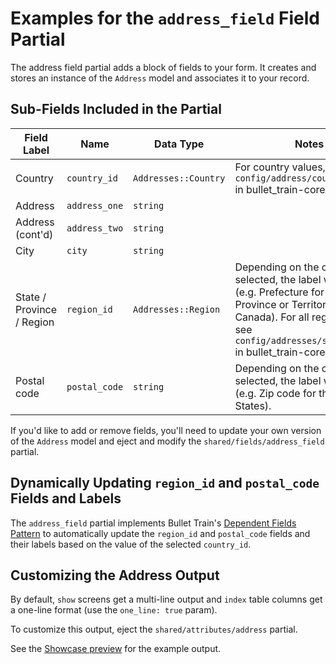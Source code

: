 # Examples for the `address_field` Field Partial

The address field partial adds a block of fields to your form. It creates and stores an instance of the `Address` model and associates it to your record.

## Sub-Fields Included in the Partial

| Field Label               | Name          | Data Type               | Notes                                                                                                                                                                                                                |
|---------------------------|---------------|-------------------------|----------------------------------------------------------------------------------------------------------------------------------------------------------------------------------------------------------------------|
| Country                   | `country_id`  | `Addresses::Country`    | For country values, see `config/address/countries.json` in bullet_train-core/bullet_train.                                                                                                                           |
| Address                   | `address_one` | `string`                |                                                                                                                                                                                                                      |
| Address (cont'd)          | `address_two` | `string`                |                                                                                                                                                                                                                      |
| City                      | `city`        | `string`                |                                                                                                                                                                                                                      |
| State / Province / Region | `region_id`   | `Addresses::Region`     | Depending on the country selected, the label will change (e.g. Prefecture for Japan, Province or Territory for Canada). For all region values, see `config/addresses/states.json` in bullet_train-core/bullet_train. |
| Postal code               | `postal_code` | `string`                | Depending on the country selected, the label will change (e.g. Zip code for the United States).                                                                                                                      |

If you'd like to add or remove fields, you'll need to update your own version of the `Address` model and eject and modify the `shared/fields/address_field` partial.

## Dynamically Updating `region_id` and `postal_code` Fields and Labels

The `address_field` partial implements Bullet Train's [Dependent Fields Pattern](/docs/field-partials/dynamic-forms-dependent-fields.md) to automatically update the `region_id` and `postal_code` fields and their labels based on the value of the selected `country_id`.

## Customizing the Address Output

By default, `show` screens get a multi-line output and `index` table columns get a one-line format (use the `one_line: true` param).

To customize this output, eject the `shared/attributes/address` partial.

See the [Showcase preview](https://github.com/bullet-train-co/showcase)<i class="ti ti-new-window ml-2"></i> for the example output.